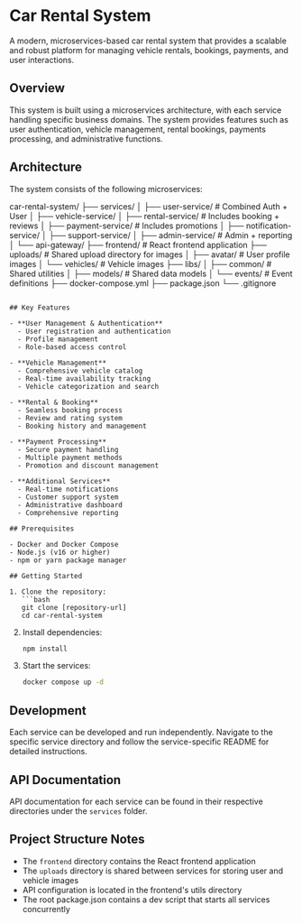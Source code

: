# Car Rental System

A modern, microservices-based car rental system that provides a scalable and robust platform for managing vehicle rentals, bookings, payments, and user interactions.

## Overview

This system is built using a microservices architecture, with each service handling specific business domains. The system provides features such as user authentication, vehicle management, rental bookings, payments processing, and administrative functions.

## Architecture

The system consists of the following microservices:

car-rental-system/
├── services/
│   ├── user-service/     # Combined Auth + User
│   ├── vehicle-service/
│   ├── rental-service/       # Includes booking + reviews
│   ├── payment-service/      # Includes promotions
│   ├── notification-service/
│   ├── support-service/
│   ├── admin-service/        # Admin + reporting
│   └── api-gateway/
├── frontend/               # React frontend application
├── uploads/                # Shared upload directory for images
│   ├── avatar/             # User profile images
│   └── vehicles/           # Vehicle images
├── libs/
│   ├── common/             # Shared utilities
│   ├── models/             # Shared data models
│   └── events/             # Event definitions
├── docker-compose.yml
├── package.json
└── .gitignore
```

## Key Features

- **User Management & Authentication**
  - User registration and authentication
  - Profile management
  - Role-based access control

- **Vehicle Management**
  - Comprehensive vehicle catalog
  - Real-time availability tracking
  - Vehicle categorization and search

- **Rental & Booking**
  - Seamless booking process
  - Review and rating system
  - Booking history and management

- **Payment Processing**
  - Secure payment handling
  - Multiple payment methods
  - Promotion and discount management

- **Additional Services**
  - Real-time notifications
  - Customer support system
  - Administrative dashboard
  - Comprehensive reporting

## Prerequisites

- Docker and Docker Compose
- Node.js (v16 or higher)
- npm or yarn package manager

## Getting Started

1. Clone the repository:
   ```bash
   git clone [repository-url]
   cd car-rental-system
   ```

2. Install dependencies:
   ```bash
   npm install
   ```

3. Start the services:
   ```bash
   docker compose up -d
   ```

## Development

Each service can be developed and run independently. Navigate to the specific service directory and follow the service-specific README for detailed instructions.

## API Documentation

API documentation for each service can be found in their respective directories under the `services` folder.

## Project Structure Notes

- The `frontend` directory contains the React frontend application
- The `uploads` directory is shared between services for storing user and vehicle images
- API configuration is located in the frontend's utils directory
- The root package.json contains a dev script that starts all services concurrently

